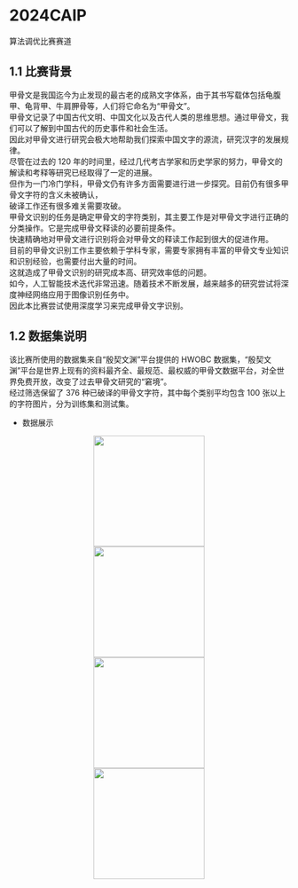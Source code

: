 # 2024CAIP
算法调优比赛赛道
## 1.1 比赛背景

甲骨文是我国迄今为止发现的最古老的成熟文字体系，由于其书写载体包括龟腹甲、龟背甲、牛肩胛骨等，人们将它命名为“甲骨文”。  
甲骨文记录了中国古代文明、中国文化以及古代人类的思维思想。通过甲骨文，我们可以了解到中国古代的历史事件和社会生活。  
因此对甲骨文进行研究会极大地帮助我们探索中国文字的源流，研究汉字的发展规律。  
尽管在过去的 120 年的时间里，经过几代考古学家和历史学家的努力，甲骨文的解读和考释等研究已经取得了一定的进展。  
但作为一门冷门学科，甲骨文仍有许多方面需要进行进一步探究。目前仍有很多甲骨文字符的含义未被确认，  
破译工作还有很多难关需要攻破。  
甲骨文识别的任务是确定甲骨文的字符类别，其主要工作是对甲骨文字进行正确的分类操作。它是完成甲骨文释读的必要前提条件。  
快速精确地对甲骨文进行识别将会对甲骨文的释读工作起到很大的促进作用。  
目前的甲骨文识别工作主要依赖于学科专家，需要专家拥有丰富的甲骨文专业知识和识别经验，也需要付出大量的时间。  
这就造成了甲骨文识别的研究成本高、研究效率低的问题。  
如今，人工智能技术迭代非常迅速。随着技术不断发展，越来越多的研究尝试将深度神经网络应用于图像识别任务中。  
因此本比赛尝试使用深度学习来完成甲骨文字识别。  

## 1.2 数据集说明
该比赛所使用的数据集来自“殷契文渊”平台提供的 HWOBC 数据集，“殷契文渊”平台是世界上现有的资料最齐全、最规范、最权威的甲骨文数据平台，对全世界免费开放，改变了过去甲骨文研究的“窘境”。  
经过筛选保留了 376 种已破译的甲骨文字符，其中每个类别平均包含 100 张以上的字符图片，分为训练集和测试集。

- 数据展示


 
<div class='insertContainerBox row'>
<div class='insertItem' align=center><img src="https://imgbed.momodel.cn/20231202093532.png" width="200px"/></div>
   <div class='insertItem' align=center><img src="https://imgbed.momodel.cn/20231202093548.png" width="200px"/></div> 
       <div class='insertItem' align=center><img src="https://imgbed.momodel.cn/20231202093607.png" width="200px"/></div> 
    <div class='insertItem' align=center><img src="https://imgbed.momodel.cn/20231202093630.png" width="200px"/></div> 
</div>
